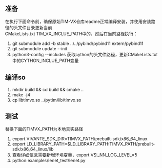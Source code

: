 
## 准备
在执行下面命令前，确保原始TIM-VX仓库readme正常编译安装，并使用安装路径的头文件目录更新当前  
CMakeLists.txt TIM_VX_INCLUE_PATH中的，然后在当前路径执行：
1. git submodule add -b stable ../../pybind/pybind11 extern/pybind11
2. git submodule update --init
3. python3-config --includes 获取cython的头文件路径，更新CMakeLists.txt中的CYTHON_INCLUE_PATH变量

## 编译so
1. mkdir build && cd build && cmake ..
2. make -j4
3. cp libtimvx.so ../pytim/lib/timvx.so

## 测试
替换下面的TIMVX_PATH为本地真实路径  
1. export VIVANTE_SDK_DIR=TIMVX_PATH/prebuilt-sdk/x86_64_linux
2. export LD_LIBRARY_PATH=$LD_LIBRARY_PATH:TIMVX_PATH/prebuilt-sdk/x86_64_linux/lib
3. 查看详细信息需要新增环境变量，export VSI_NN_LOG_LEVEL=5
4. python examples/lenet_test/lenet.py